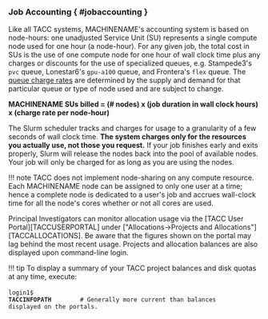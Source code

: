 ### Job Accounting { #jobaccounting }

Like all TACC systems, MACHINENAME's accounting system is based on node-hours: one unadjusted Service Unit (SU) represents a single compute node used for one hour (a node-hour). For any given job, the total cost in SUs is the use of one compute node for one hour of wall clock time plus any charges or discounts for the use of specialized queues, e.g. Stampede3's `pvc` queue, Lonestar6's `gpu-a100` queue, and Frontera's `flex` queue. The [queue charge rates](#queues) are determined by the supply and demand for that particular queue or type of node used and are subject to change.  

**MACHINENAME SUs billed = (# nodes) x (job duration in wall clock hours) x (charge rate per node-hour)**

The Slurm scheduler tracks and charges for usage to a granularity of a few seconds of wall clock time. **The system charges only for the resources you actually use, not those you request.** If your job finishes early and exits properly, Slurm will release the nodes back into the pool of available nodes. Your job will only be charged for as long as you are using the nodes.

!!! note
	TACC does not implement node-sharing on any compute resource. Each MACHINENAME node can be assigned to only one user at a time; hence a complete node is dedicated to a user's job and accrues wall-clock time for all the node's cores whether or not all cores are used.

<!--- this doesn't belong here 
!!! tip 
	Your queue wait times will be less if you request only the time you need: the scheduler will have a much easier time finding a slot for the 2 hours you really need than say, for the 12 hours requested in your job script. 
-->

Principal Investigators can monitor allocation usage via the [TACC User Portal][TACCUSERPORTAL] under ["Allocations->Projects and Allocations"][TACCALLOCATIONS]. Be aware that the figures shown on the portal may lag behind the most recent usage. Projects and allocation balances are also displayed upon command-line login.

!!! tip
	To display a summary of your TACC project balances and disk quotas at any time, execute:<br><br><code>login1$ <b>TACCINFOPATH</b>&nbsp;&nbsp;&nbsp;&nbsp;&nbsp;&nbsp;&nbsp;&nbsp;# Generally more current than balances displayed on the portals.</code>


